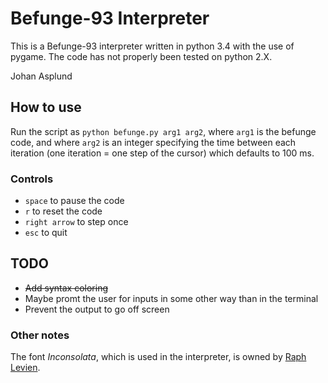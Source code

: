 # Befunge-93 Interpreter

This is a Befunge-93 interpreter written in python 3.4 with the use of pygame. The code has not properly been tested on python 2.X.

Johan Asplund

## How to use
Run the script as ``python befunge.py arg1 arg2``, where ``arg1`` is the befunge code, and where  ``arg2`` is an integer specifying the time between each iteration (one iteration = one step of the cursor) which defaults to 100 ms.

### Controls
- ``space`` to pause the code
- ``r`` to reset the code
- ``right arrow`` to step once
- ``esc`` to quit

## TODO
- ~~Add syntax coloring~~
- Maybe promt the user for inputs in some other way than in the terminal
- Prevent the output to go off screen

### Other notes
The font *Inconsolata*, which is used in the interpreter, is owned by [Raph Levien](http://levien.com/type/myfonts/inconsolata.html).
